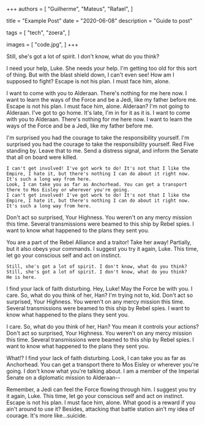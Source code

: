 +++
authors = [
    "Guilherme",
    "Mateus",
    "Rafael",
]

title = "Example Post"
date = "2020-06-08"
description = "Guide to post"

tags = [
    "tech",
    "zoera",
]

images = [
    "code.jpg",
]
+++

Still, she's got a lot of spirit. I don't know, what do you think?

I need your help, Luke. She needs your help. I'm getting too old for this sort of thing. But with the blast shield down, I can't even see! How am I supposed to fight? Escape is not his plan. I must face him, alone.

I want to come with you to Alderaan. There's nothing for me here now. I want to learn the ways of the Force and be a Jedi, like my father before me. Escape is not his plan. I must face him, alone. Alderaan? I'm not going to Alderaan. I've got to go home. It's late, I'm in for it as it is.
I want to come with you to Alderaan. There's nothing for me here now. I want to learn the ways of the Force and be a Jedi, like my father before me.

I'm surprised you had the courage to take the responsibility yourself. I'm surprised you had the courage to take the responsibility yourself. Red Five standing by. Leave that to me. Send a distress signal, and inform the Senate that all on board were killed.

    I can't get involved! I've got work to do! It's not that I like the Empire, I hate it, but there's nothing I can do about it right now. It's such a long way from here.
    Look, I can take you as far as Anchorhead. You can get a transport there to Mos Eisley or wherever you're going.
    I can't get involved! I've got work to do! It's not that I like the Empire, I hate it, but there's nothing I can do about it right now. It's such a long way from here.

Don't act so surprised, Your Highness. You weren't on any mercy mission this time. Several transmissions were beamed to this ship by Rebel spies. I want to know what happened to the plans they sent you.

You are a part of the Rebel Alliance and a traitor! Take her away! Partially, but it also obeys your commands. I suggest you try it again, Luke. This time, let go your conscious self and act on instinct.

    Still, she's got a lot of spirit. I don't know, what do you think?
    Still, she's got a lot of spirit. I don't know, what do you think?
    He is here.

I find your lack of faith disturbing. Hey, Luke! May the Force be with you. I care. So, what do you think of her, Han? I'm trying not to, kid. Don't act so surprised, Your Highness. You weren't on any mercy mission this time. Several transmissions were beamed to this ship by Rebel spies. I want to know what happened to the plans they sent you.

I care. So, what do you think of her, Han? You mean it controls your actions? Don't act so surprised, Your Highness. You weren't on any mercy mission this time. Several transmissions were beamed to this ship by Rebel spies. I want to know what happened to the plans they sent you.

What!? I find your lack of faith disturbing. Look, I can take you as far as Anchorhead. You can get a transport there to Mos Eisley or wherever you're going. I don't know what you're talking about. I am a member of the Imperial Senate on a diplomatic mission to Alderaan--

Remember, a Jedi can feel the Force flowing through him. I suggest you try it again, Luke. This time, let go your conscious self and act on instinct. Escape is not his plan. I must face him, alone. What good is a reward if you ain't around to use it? Besides, attacking that battle station ain't my idea of courage. It's more like…suicide.
